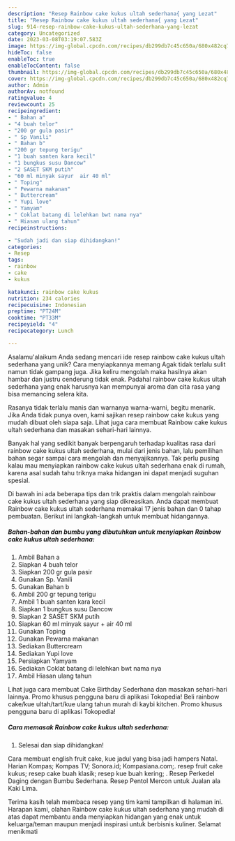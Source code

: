 ```yaml
---
description: "Resep Rainbow cake kukus ultah sederhana{ yang Lezat"
title: "Resep Rainbow cake kukus ultah sederhana{ yang Lezat"
slug: 914-resep-rainbow-cake-kukus-ultah-sederhana-yang-lezat
category: Uncategorized
date: 2023-03-08T03:19:07.583Z
image: https://img-global.cpcdn.com/recipes/db299db7c45c650a/680x482cq70/rainbow-cake-kukus-ultah-sederhana-foto-resep-utama.jpg
hideToc: false
enableToc: true
enableTocContent: false
thumbnail: https://img-global.cpcdn.com/recipes/db299db7c45c650a/680x482cq70/rainbow-cake-kukus-ultah-sederhana-foto-resep-utama.jpg
cover: https://img-global.cpcdn.com/recipes/db299db7c45c650a/680x482cq70/rainbow-cake-kukus-ultah-sederhana-foto-resep-utama.jpg
author: Admin
authorAv: notfound
ratingvalue: 4
reviewcount: 25
recipeingredient:
- " Bahan a"
- "4 buah telor"
- "200 gr gula pasir"
- " Sp Vanili"
- " Bahan b"
- "200 gr tepung terigu"
- "1 buah santen kara kecil"
- "1 bungkus susu Dancow"
- "2 SASET SKM putih"
- "60 ml minyak sayur  air 40 ml"
- " Toping"
- " Pewarna makanan"
- " Buttercream"
- " Yupi love"
- " Yamyam"
- " Coklat batang di lelehkan bwt nama nya"
- " Hiasan ulang tahun"
recipeinstructions:

- "Sudah jadi dan siap dihidangkan!"
categories:
- Resep
tags:
- rainbow
- cake
- kukus

katakunci: rainbow cake kukus 
nutrition: 234 calories
recipecuisine: Indonesian
preptime: "PT24M"
cooktime: "PT33M"
recipeyield: "4"
recipecategory: Lunch

---
```



Asalamu'alaikum Anda sedang mencari ide resep rainbow cake kukus ultah sederhana yang unik? Cara menyiapkannya memang Agak tidak terlalu sulit namun tidak gampang juga. Jika keliru mengolah maka hasilnya akan hambar dan justru cenderung tidak enak. Padahal rainbow cake kukus ultah sederhana yang enak harusnya kan mempunyai aroma dan cita rasa yang bisa memancing selera kita.


Rasanya tidak terlalu manis dan warnanya warna-warni, begitu menarik. Jika Anda tidak punya oven, kami sajikan resep rainbow cake kukus yang mudah dibuat oleh siapa saja. Lihat juga cara membuat Rainbow cake kukus ultah sederhana dan masakan sehari-hari lainnya.

Banyak hal yang sedikit banyak berpengaruh terhadap kualitas rasa dari rainbow cake kukus ultah sederhana, mulai dari jenis bahan, lalu pemilihan bahan segar sampai cara mengolah dan menyajikannya. Tak perlu pusing kalau mau menyiapkan rainbow cake kukus ultah sederhana enak di rumah, karena asal sudah tahu triknya maka hidangan ini dapat menjadi suguhan spesial.


Di bawah ini ada beberapa tips dan trik praktis dalam mengolah rainbow cake kukus ultah sederhana yang siap dikreasikan. Anda dapat membuat Rainbow cake kukus ultah sederhana memakai 17 jenis bahan dan 0 tahap pembuatan. Berikut ini langkah-langkah untuk membuat hidangannya.

<!--inarticleads1-->

##### Bahan-bahan dan bumbu yang dibutuhkan untuk menyiapkan Rainbow cake kukus ultah sederhana:

1. Ambil  Bahan a
1. Siapkan 4 buah telor
1. Siapkan 200 gr gula pasir
1. Gunakan  Sp. Vanili
1. Gunakan  Bahan b
1. Ambil 200 gr tepung terigu
1. Ambil 1 buah santen kara kecil
1. Siapkan 1 bungkus susu Dancow
1. Siapkan 2 SASET SKM putih
1. Siapkan 60 ml minyak sayur + air 40 ml
1. Gunakan  Toping
1. Gunakan  Pewarna makanan
1. Sediakan  Buttercream
1. Sediakan  Yupi love
1. Persiapkan  Yamyam
1. Sediakan  Coklat batang di lelehkan bwt nama nya
1. Ambil  Hiasan ulang tahun


Lihat juga cara membuat Cake Birthday Sederhana dan masakan sehari-hari lainnya. Promo khusus pengguna baru di aplikasi Tokopedia! Beli rainbow cake/kue ultah/tart/kue ulang tahun murah di kaybi kitchen. Promo khusus pengguna baru di aplikasi Tokopedia! 

<!--inarticleads2-->

##### Cara memasak Rainbow cake kukus ultah sederhana:


1. Selesai dan siap dihidangkan!

Cara membuat english fruit cake, kue jadul yang bisa jadi hampers Natal. Harian Kompas; Kompas TV; Sonora.id; Kompasiana.com;. resep fruit cake kukus; resep cake buah klasik; resep kue buah kering; . Resep Perkedel Daging dengan Bumbu Sederhana. Resep Pentol Mercon untuk Jualan ala Kaki Lima. 

Terima kasih telah membaca resep yang tim kami tampilkan di halaman ini. Harapan kami, olahan Rainbow cake kukus ultah sederhana yang mudah di atas dapat membantu anda menyiapkan hidangan yang enak untuk keluarga/teman maupun menjadi inspirasi untuk berbisnis kuliner. Selamat menikmati
